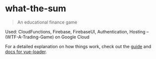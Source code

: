# what-the-sum

> An educational finance game

Used: CloudFunctions, Firebase, FirebaseUI, Authentication, Hosting – (WTF-A-Trading-Game) on Google Cloud

For a detailed explanation on how things work, check out the [guide](http://vuejs-templates.github.io/webpack/) and [docs for vue-loader](http://vuejs.github.io/vue-loader).
